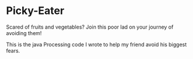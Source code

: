 # Picky-Eater
Scared of fruits and vegetables? Join this poor lad on your journey of avoiding them!

This is the java Processing code I wrote to help my friend avoid his biggest fears.
